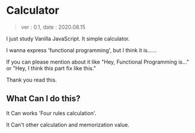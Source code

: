 # Calculator

> ver : 0.1, date : 2020.08.15

I just study Vanilla JavaScript.
It simple calculator.

I wanna express 'functional programming', but I think it is......

If you can please mention about it like "Hey, Functional Programming is..." or "Hey,
I think this part fix like this."

Thank you read this.

## What Can I do this?

It Can works 'Four rules calculation'.

It Can't other calculation and memorization value.
